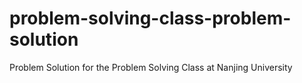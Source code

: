 # problem-solving-class-problem-solution
Problem Solution for the Problem Solving Class at Nanjing University
